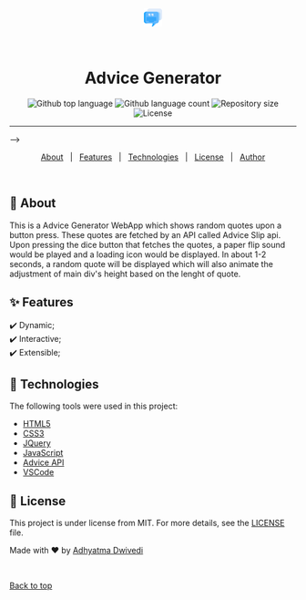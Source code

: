 <div align="center" id="top"> 
  <img src="images/comment-solid.png" alt="Advice Generator" />

  &#xa0;
</div>

<h1 align="center">Advice Generator</h1>

<p align="center">
  <img alt="Github top language" src="https://img.shields.io/github/languages/top/r00kieAd/advice-generator?color=56BEB8">

  <img alt="Github language count" src="https://img.shields.io/github/languages/count/r00kieAd/advice-generator?color=56BEB8">

  <img alt="Repository size" src="https://img.shields.io/github/repo-size/r00kieAd/advice-generator?color=56BEB8">

  <img alt="License" src="https://img.shields.io/github/license/r00kieAd/advice-generator?color=56BEB8">
</p>
<hr> -->

<p align="center">
  <a href="#dart-about">About</a> &#xa0; | &#xa0; 
  <a href="#sparkles-features">Features</a> &#xa0; | &#xa0;
  <a href="#rocket-technologies">Technologies</a> &#xa0; | &#xa0;
  <a href="#memo-license">License</a> &#xa0; | &#xa0;
  <a href="https://github.com/r00kieAd" target="_blank">Author</a>
</p>

<br>

## :dart: About ##

This is a Advice Generator WebApp which shows random quotes upon a button press. These quotes are fetched by an API called Advice Slip api. Upon pressing the dice button that fetches the quotes, a paper flip sound would be played and a loading icon would be displayed. In about 1-2 seconds, a random quote will be displayed which will also animate the adjustment of main div's height based on the lenght of quote.

## :sparkles: Features ##

:heavy_check_mark: Dynamic;\
:heavy_check_mark: Interactive;\
:heavy_check_mark: Extensible;

## :rocket: Technologies ##

The following tools were used in this project:

- [HTML5](https://www.w3schools.com/html/default.asp)
- [CSS3](https://www.w3schools.com/css/default.asp)
- [JQuery](https://www.w3schools.com/jquery/default.asp)
- [JavaScript](https://www.w3schools.com/js/default.asp)
- [Advice API](https://api.adviceslip.com/)
- [VSCode](https://code.visualstudio.com/)

## :memo: License ##

This project is under license from MIT. For more details, see the [LICENSE](LICENSE) file.


Made with :heart: by <a href="https://github.com/r00kieAd" target="_blank">Adhyatma Dwivedi</a>

&#xa0;

<a href="#top">Back to top</a>
